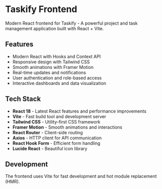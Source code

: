 # Taskify Frontend

Modern React frontend for Taskify - A powerful project and task management application built with React + Vite.

## Features

- Modern React with Hooks and Context API
- Responsive design with Tailwind CSS
- Smooth animations with Framer Motion
- Real-time updates and notifications
- User authentication and role-based access
- Interactive dashboards and data visualization

## Tech Stack

- **React 18** - Latest React features and performance improvements
- **Vite** - Fast build tool and development server
- **Tailwind CSS** - Utility-first CSS framework
- **Framer Motion** - Smooth animations and interactions
- **React Router** - Client-side routing
- **Axios** - HTTP client for API communication
- **React Hook Form** - Efficient form handling
- **Lucide React** - Beautiful icon library

## Development

The frontend uses Vite for fast development and hot module replacement (HMR).

